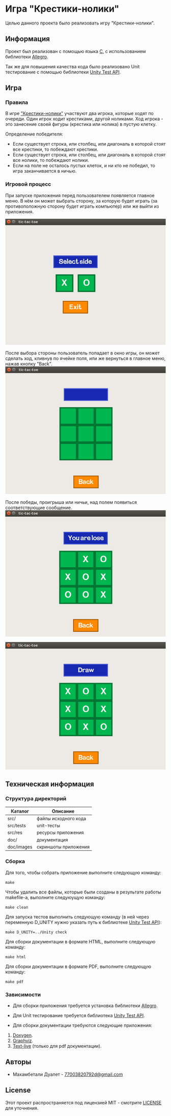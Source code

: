# Игра "Крестики-нолики"
Целью данного проекта было реализовать игру "Крестики-нолики".

## Информация
Проект был реализован с помощью языка [С](https://ru.wikipedia.org/wiki/%D0%A1%D0%B8_(%D1%8F%D0%B7%D1%8B%D0%BA_%D0%BF%D1%80%D0%BE%D0%B3%D1%80%D0%B0%D0%BC%D0%BC%D0%B8%D1%80%D0%BE%D0%B2%D0%B0%D0%BD%D0%B8%D1%8F)), 
с использованием библиотеки [Allegro](http://liballeg.org/).

Так же для повышения качества кода было реализовано Unit тестирование с помощью библиотеки [Unity Test API](https://github.com/ThrowTheSwitch/Unity).

## Игра 
### Правила
В игре  ["Крестики-нолики"](https://ru.wikipedia.org/wiki/%D0%9A%D1%80%D0%B5%D1%81%D1%82%D0%B8%D0%BA%D0%B8-%D0%BD%D0%BE%D0%BB%D0%B8%D0%BA%D0%B8) участвуют два игрока, которые ходят по очереди. Один игрок ходит крестиками, другой ноликами. Ход игрока - это занесение своей фигуры (крестика или нолика) в пустую клетку.

Определение победителя:
- Если существует строка, или столбец, или диагональ в которой стоят все крестики, то побеждают крестики.
- Если существует строка, или столбец, или диагональ в которой стоят все нолики, то побеждают нолики.
- Если на поле не осталось пустых клеток, и ни кто не победил, то игра заканчивается в ничью.


### Игровой процесс
При запуске приложения перед пользователем появляется главное меню. В нём он может выбрать сторону, за которую будет играть (за противоположную сторону будет играть компьютер) или же выйти из приложения.

![Главное меню](doc/images/main_menu.png)

После выбора стороны пользователь попадает в окно игры, он может сделать ход, кливнув по ячейке поля, или же вернуться в главное меню, нажав кнопку "Back".
![Начало игры](doc/images/start_game.png)

После победы, проигрыша или ничьи, над полем появиться соответствующие сообщение.
![Проигрыш](doc/images/lose.png)

![Ничья](doc/images/draw.png)

## Техническая информация
### Структура директорий
  Каталог    |   Описание
-------------|--------------------------
src/         | файлы исходного кода 
src/tests    | unit-тесты
src/res      | ресурсы приложения
doc/         | документация
doc/images   | скриншоты приложения

### Сборка
Для того, чтобы собрать приложение выполните следующую команду:
````
make
````
Чтобы удалить все файлы, которые были созданы в результате работы makefile-а, выполните следуюущую команду:
````
make clean
````
Для запуска тестов выполнить следующую команду (в ней через переменную D_UNITY нужно указать путь к библиотеке
[Unity Test API](https://github.com/ThrowTheSwitch/Unity)):
````
make D_UNITY=../Unity check
````
Для сборки документации в формате HTML, выполните следующую команду:
````
make html
````
Для сборки документации в формате PDF, выполните следующую команду:
````
make pdf
````

### Зависимости
- Для сборки приложения требуется установка библиотеки [Allegro](http://liballeg.org/).

- Для Unit тестирование требуется библиотека [Unity Test API](https://github.com/ThrowTheSwitch/Unity).

- Для сборки документации требуются следующие приложения:
 1. [Doxygen](http://www.stack.nl/~dimitri/doxygen/).
 2. [Graphviz](http://www.graphviz.org/).
 3. [Text-live](https://www.tug.org/texlive/) (только для pdf документации).

## Авторы 
* Mахамбетали Дуалет - 77003820792d@gmail.com

## License
Этот проект распространяется под лицензией MIT - смотрите [LICENSE](./LICENSE) для уточнения.